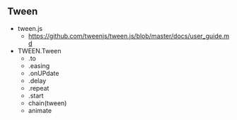 ## Tween

- tween.js
  - https://github.com/tweenjs/tween.js/blob/master/docs/user_guide.md
- TWEEN.Tween
  - .to
  - .easing
  - .onUPdate
  - .delay
  - .repeat
  - .start
  - chain(tween)
  - animate
